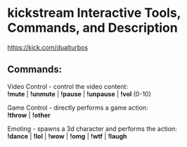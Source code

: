 # kickstream Interactive Tools, Commands, and Description

https://kick.com/dualturbos

## Commands:
Video Control - control the video content:  
__!mute__ | __!unmute__ | __!pause__ | __!unpause__ | __!vol__ (0-10)  
  
Game Control - directly performs a game action:  
__!throw__ | __!other__  
  
Emoting - spawns a 3d character and performs the action:  
__!dance__ | __!lol__ | __!wow__ | __!omg__ | __!wtf__ | __!laugh__
